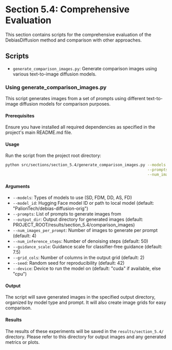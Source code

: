 # Section 5.4: Comprehensive Evaluation

This section contains scripts for the comprehensive evaluation of the DebiasDiffusion method and comparison with other approaches.

## Scripts

- `generate_comparison_images.py`: Generate comparison images using various text-to-image diffusion models.

### Using generate_comparison_images.py

This script generates images from a set of prompts using different text-to-image diffusion models for comparison purposes.

#### Prerequisites

Ensure you have installed all required dependencies as specified in the project's main README.md file.

#### Usage

Run the script from the project root directory:

```bash
python src/sections/section_5.4/generate_comparison_images.py --models SD FDM DD AS FD \
                                                              --prompts "a photo of a doctor" "a portrait of a CEO" \
                                                              --num_images_per_prompt 4
```

#### Arguments

- `--models`: Types of models to use (SD, FDM, DD, AS, FD)
- `--model_id`: Hugging Face model ID or path to local model (default: "PalionTech/debias-diffusion-orig")
- `--prompts`: List of prompts to generate images from
- `--output_dir`: Output directory for generated images (default: PROJECT_ROOT/results/section_5.4/comparison_images)
- `--num_images_per_prompt`: Number of images to generate per prompt (default: 4)
- `--num_inference_steps`: Number of denoising steps (default: 50)
- `--guidance_scale`: Guidance scale for classifier-free guidance (default: 7.5)
- `--grid_cols`: Number of columns in the output grid (default: 2)
- `--seed`: Random seed for reproducibility (default: 42)
- `--device`: Device to run the model on (default: "cuda" if available, else "cpu")

#### Output

The script will save generated images in the specified output directory, organized by model type and prompt. It will also create image grids for easy comparison.

#### Results

The results of these experiments will be saved in the `results/section_5.4/` directory. Please refer to this directory for output images and any generated metrics or plots.